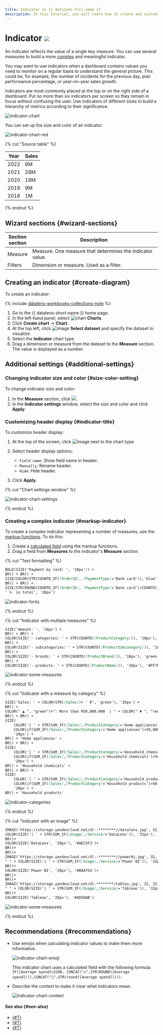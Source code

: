 ```yaml
---
title: Indicator in {{ datalens-full-name }}
description: In this tutorial, you will learn how to create and customize the _Indicator_ visualization type in {{ datalens-short-name }}.
---
```


# Indicator ![](../../_assets/datalens/indicator.svg)

An indicator reflects the value of a single key measure. You can use several measures to build a more [complex](#markup-indicator) and meaningful indicator.

You may want to use indicators when a dashboard contains values you need to monitor on a regular basis to understand the general picture. This could be, for example, the number of incidents for the previous day, plan performance percentage, or year-on-year sales growth.

Indicators are most commonly placed at the top or on the right side of a dashboard. Put no more than six indicators per screen so they remain in focus without confusing the user. Use indicators of different sizes to build a hierarchy of metrics according to their significance.

![indicator-chart](../../_assets/datalens/visualization-ref/indicator-chart/indicator-chart.png)

You can set up the size and color of an indicator.

![indicator-chart-red](../../_assets/datalens/visualization-ref/indicator-chart/indicator-chart-red.png)

{% cut "Source table" %}

Year |	Sales|	
-----|---------| 
2022|	6M |	
2021|	28M |	
2020|	18M |	
2019|	9M | 
2018|	1M |

{% endcut %}

## Wizard sections {#wizard-sections}

Section<br/> section| Description
----- | ----
Measure  | Measure. One measure that determines the indicator value.
Filters | Dimension or measure. Used as a filter.

## Creating an indicator {#create-diagram}

To create an indicator:


{% include [datalens-workbooks-collections-note](../../_includes/datalens/operations/datalens-workbooks-collections-note-step4.md) %}


1. Go to the {{ datalens-short-name }} home page.
1. In the left-hand panel, select ![chart](../../_assets/console-icons/chart-column.svg) **Charts**.
1. Click **Create chart** → **Chart**.
1. At the top left, click ![image](../../_assets/console-icons/circles-intersection.svg) **Select dataset** and specify the dataset to visualize.
1. Select the **Indicator** chart type.
1. Drag a dimension or measure from the dataset to the **Measure** section. The value is displayed as a number.

## Additional settings {#additional-settings}

### Changing indicator size and color {#size-color-setting}

To change indicator size and color:

1. In the **Measure** section, click ![](../../_assets/console-icons/gear.svg).
1. In the **Indicator settings** window, select the size and color and click **Apply**.

### Customizing header display {#indicator-title}

To customize header display:

1. At the top of the screen, click ![image](../../_assets/console-icons/gear.svg) next to the chart type.
1. Select header display options:

   * `Field name`: Show field name in header.
   * `Manually`: Rename header.
   * `Hide`: Hide header.

1. Click **Apply**.

{% cut "Chart settings window" %}

![indicator-chart-settings](../../_assets/datalens/release-notes/preview-disable.png)

{% endcut %}

### Creating a complex indicator {#markup-indicator}

To create a complex indicator representing a number of measures, use the [markup functions](../function-ref/markup-functions.md). To do this:

1. Create a [calculated field](../concepts/calculations/index.md) using the markup functions.
1. Drag a field from **Measures** to the indicator's **Measure** section.

{% cut "Text formatting" %}

```markdown
BOLD(SIZE('Payment by card: ', '18px')) +
BR() + BR() +
SIZE(COLOR(STR(COUNTD_IF([OrderID], [PaymentType]='Bank card')),'blue') + ' / ' + STR(COUNTD([OrderID])), '26px') +
BR() + BR() +
SIZE(STR(ROUND(COUNTD_IF([OrderID], [PaymentType]='Bank card')/COUNTD([OrderID])*100, 2)) +
' %  in total', '20px')
```

![indicator-fonts](../../_assets/datalens/visualization-ref/indicator-chart/indicator-fonts.png)

{% endcut %}

{% cut "Indicator with multiple measures" %}

```markdown
SIZE('Amount: ', '18px') +
BR() + BR() +
COLOR(SIZE('- categories: ' + STR(COUNTD([ProductCategory])), '18px'), '#BE2443') +
BR() +
COLOR(SIZE('- subcategories: ' + STR(COUNTD([ProductSubcategory])), '18px'), 'blue') +
BR() +
COLOR(SIZE('- brands: ' + STR(COUNTD([ProductBrend])), '18px'), 'green') +
BR() +
COLOR(SIZE('- products: ' + STR(COUNTD([ProductName])), '18px'), '#FF7E00')
```

![indicator-some-measures](../../_assets/datalens/visualization-ref/indicator-chart/indicator-some-measures.png)

{% endcut %}

{% cut "Indicator with a measure by category" %}

```markdown
SIZE('Sales: ' + COLOR(STR([Sales])+ ' ₽', 'green'), '26px') +
BR() +
COLOR(" ▲ ", "green")+": More than ₽50,000,000  | " + COLOR(" ▼ ", "red") + ": ₽50,000,000 or less" +
BR() + BR() +
SIZE(
    COLOR('| ' + STR(SUM_IF([Sales],[ProductCategory]='Home appliances'))+ ' ₽ | ', 'blue') + 
    COLOR(if(SUM_IF([Sales],[ProductCategory]='Home appliances')>50,000,000, " ▲ "," ▼ "), if(SUM_IF([Sales],[ProductCategory]='Home appliances')>50,000,000,"green", "red")),
    '20px') +
BR() + 'Home appliances' +
BR() + BR() +
SIZE(
    COLOR('| ' + STR(SUM_IF([Sales],[ProductCategory]='Household chemicals'))+ ' ₽ | ', 'green') + 
    COLOR(if(SUM_IF([Sales],[ProductCategory]='Household chemicals')>50,000,000, " ▲ "," ▼ "), if(SUM_IF([Sales],[ProductCategory]='Household chemicals')>50,000,000,"green", "red")),
    '20px') +
BR() + 'Household chemicals' +
BR() + BR() +
SIZE(
    COLOR('| ' + STR(SUM_IF([Sales],[ProductCategory]='Household products'))+ ' ₽ | ', 'violet') + 
    COLOR(if(SUM_IF([Sales],[ProductCategory]='Household products')>50,000,000, " ▲ "," ▼ "), if(SUM_IF([Sales],[ProductCategory]='Household products')>50,000,000,"green", "red")),
    '20px') +
BR() + 'Household products'
```

![indicator-categories](../../_assets/datalens/visualization-ref/indicator-chart/indicator-categories.png)

{% endcut %}

{% cut "Indicator with an image" %}

```markdown
IMAGE('https://storage.yandexcloud.net/dl--********//datalens.jpg', 32, 32, 'alt-text-1') +
COLOR(SIZE('| ' + STR(SUM_IF([Usage],[Service]='DataLens')), '32px'), '#AEC5F3') +
BR()+
COLOR(SIZE('DataLens', '20px'), '#AEC5F3')+
BR()+
BR()+
IMAGE('https://storage.yandexcloud.net/dl--********//powerbi.jpg', 32, 32, 'alt-text-1') +
" " + COLOR(SIZE('| ' + STR(SUM_IF([Usage],[Service]='Power BI')), '32px'), '#B8A754')+
BR()+
COLOR(SIZE('Power BI', '20px'), '#B8A754')+
BR()+
BR()+
IMAGE('https://storage.yandexcloud.net/dl-********/tableu.jpg', 32, 32, 'alt-text-1') +
" " + COLOR(SIZE('| ' + STR(SUM_IF([Usage],[Service]='Tableau')), '32px'), '#4D5DAB')+
BR()+
COLOR(SIZE('Tableau', '20px'), '#4D5DAB')
```

![indicator-some-measures](../../_assets/datalens/visualization-ref/indicator-chart/indicator-image.png)

{% endcut %}

## Recommendations {#recommendations}

* Use emojis when calculating indicator values to make them more informative.

  ![indicator-chart-emoji](../../_assets/datalens/visualization-ref/indicator-chart/indicator-chart-emoji.png)

  This indicator chart uses a calculated field with the following formula: `IF([Average spend]>2200, CONCAT("✔️",STR(ROUND([Average spend]))),CONCAT("🔻",STR(round([Average spend]))))`.

* Describe the context to make it clear what indicators mean.

  ![indicator-chart-context](../../_assets/datalens/visualization-ref/indicator-chart/indicator-chart-context.png)

#### See also {#see-also}

* [{#T}](../operations/dashboard/create.md)
* [{#T}](../operations/dashboard/add-chart.md)
* [{#T}](../operations/dashboard/add-selector.md)